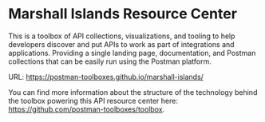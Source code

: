 # Marshall Islands Resource Center
This is a toolbox of API collections, visualizations, and tooling to help developers discover and put APIs to work as part of integrations and applications. Providing a single landing page, documentation, and Postman collections that can be easily run using the Postman platform.

URL: https://postman-toolboxes.github.io/marshall-islands/

You can find more information about the structure of the technology behind the toolbox powering this API resource center here: https://github.com/postman-toolboxes/toolbox.

